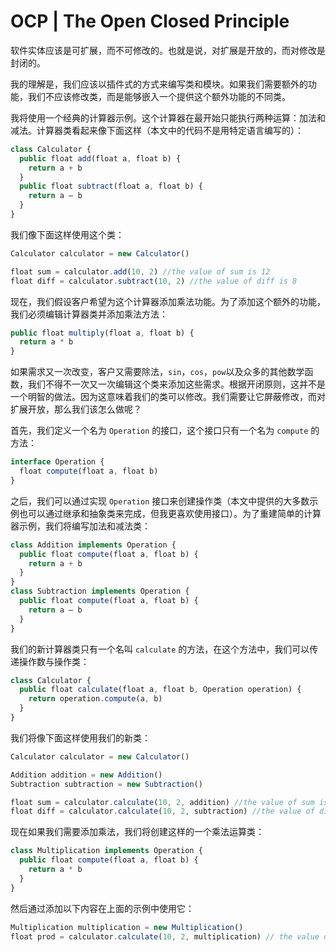# OCP | The Open Closed Principle

软件实体应该是可扩展，而不可修改的。也就是说，对扩展是开放的，而对修改是封闭的。

我的理解是，我们应该以插件式的方式来编写类和模块。如果我们需要额外的功能，我们不应该修改类，而是能够嵌入一个提供这个额外功能的不同类。

我将使用一个经典的计算器示例。这个计算器在最开始只能执行两种运算：加法和减法。计算器类看起来像下面这样（本文中的代码不是用特定语言编写的）：

```javascript
class Calculator {
  public float add(float a, float b) {
    return a + b
  }
  public float subtract(float a, float b) {
    return a — b
  }
}
```

我们像下面这样使用这个类：

```javascript
Calculator calculator = new Calculator()

float sum = calculator.add(10, 2) //the value of sum is 12
float diff = calculator.subtract(10, 2) //the value of diff is 8
```

现在，我们假设客户希望为这个计算器添加乘法功能。为了添加这个额外的功能，我们必须编辑计算器类并添加乘法方法：

```javascript
public float multiply(float a, float b) {
  return a * b
}
```

如果需求又一次改变，客户又需要除法，`sin`，`cos`，`pow`以及众多的其他数学函数，我们不得不一次又一次编辑这个类来添加这些需求。根据开闭原则，这并不是一个明智的做法。因为这意味着我们的类可以修改。我们需要让它屏蔽修改，而对扩展开放，那么我们该怎么做呢？

首先，我们定义一个名为 `Operation` 的接口，这个接口只有一个名为 `compute` 的方法：

```javascript
interface Operation {
  float compute(float a, float b)
}
```

之后，我们可以通过实现 `Operation` 接口来创建操作类（本文中提供的大多数示例也可以通过继承和抽象类来完成，但我更喜欢使用接口）。为了重建简单的计算器示例，我们将编写加法和减法类：

```javascript
class Addition implements Operation {
  public float compute(float a, float b) {
    return a + b
  }
}
class Subtraction implements Operation {
  public float compute(float a, float b) {
    return a — b
  }
}
```

我们的新计算器类只有一个名叫 `calculate` 的方法，在这个方法中，我们可以传递操作数与操作类：

```javascript
class Calculator {
  public float calculate(float a, float b, Operation operation) {
    return operation.compute(a, b)
  }
}
```

我们将像下面这样使用我们的新类：

```javascript
Calculator calculator = new Calculator()

Addition addition = new Addition()
Subtraction subtraction = new Subtraction()

float sum = calculator.calculate(10, 2, addition) //the value of sum is 12
float diff = calculator.calculate(10, 2, subtraction) //the value of diff is 8
```

现在如果我们需要添加乘法，我们将创建这样的一个乘法运算类：

```javascript
class Multiplication implements Operation {
  public float compute(float a, float b) {
    return a * b
  }
}
```

然后通过添加以下内容在上面的示例中使用它：

```javascript
Multiplication multiplication = new Multiplication()
float prod = calculator.calculate(10, 2, multiplication) // the value of prod is 20
```

